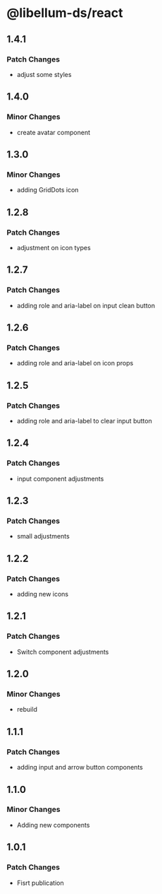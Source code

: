 # @libellum-ds/react

## 1.4.1

### Patch Changes

- adjust some styles

## 1.4.0

### Minor Changes

- create avatar component

## 1.3.0

### Minor Changes

- adding GridDots icon

## 1.2.8

### Patch Changes

- adjustment on icon types

## 1.2.7

### Patch Changes

- adding role and aria-label on input clean button

## 1.2.6

### Patch Changes

- adding role and aria-label on icon props

## 1.2.5

### Patch Changes

- adding role and aria-label to clear input button

## 1.2.4

### Patch Changes

- input component adjustments

## 1.2.3

### Patch Changes

- small adjustments

## 1.2.2

### Patch Changes

- adding new icons

## 1.2.1

### Patch Changes

- Switch component adjustments

## 1.2.0

### Minor Changes

- rebuild

## 1.1.1

### Patch Changes

- adding input and arrow button components

## 1.1.0

### Minor Changes

- Adding new components

## 1.0.1

### Patch Changes

- Fisrt publication
